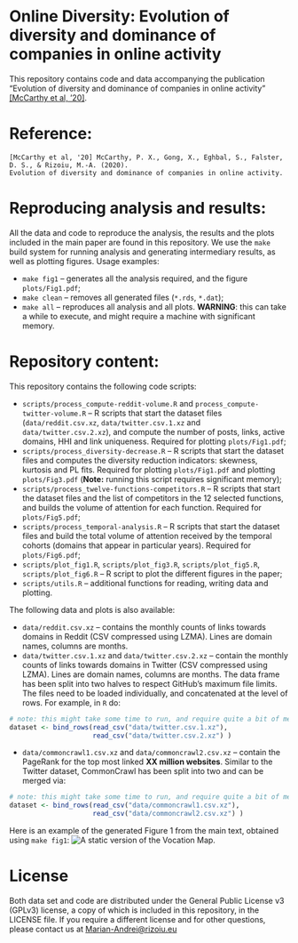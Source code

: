 Online Diversity: Evolution of diversity and dominance of companies in
online activity
================

This repository contains code and data accompanying the publication
“Evolution of diversity and dominance of companies in online activity”
[\[McCarthy et al,
    ’20\]]().

# Reference:

    [McCarthy et al, '20] McCarthy, P. X., Gong, X., Eghbal, S., Falster, D. S., & Rizoiu, M.-A. (2020). 
    Evolution of diversity and dominance of companies in online activity.

# Reproducing analysis and results:

All the data and code to reproduce the analysis, the results and the
plots included in the main paper are found in this repository. We use
the `make` build system for running analysis and generating intermediary
results, as well as plotting figures. Usage examples:

  - `make fig1` – generates all the analysis required, and the figure
    `plots/Fig1.pdf`;
  - `make clean` – removes all generated files (`*.rds`, `*.dat`);
  - `make all` – reproduces all analysis and all plots. **WARNING**:
    this can take a while to execute, and might require a machine with
    significant memory.

# Repository content:

This repository contains the following code scripts:

  - `scripts/process_compute-reddit-volume.R` and
    `process_compute-twitter-volume.R` – R scripts that start the
    dataset files (`data/reddit.csv.xz`, `data/twitter.csv.1.xz` and
    `data/twitter.csv.2.xz`), and compute the number of posts, links,
    active domains, HHI and link uniqueness. Required for plotting
    `plots/Fig1.pdf`;
  - `scripts/process_diversity-decrease.R` – R scripts that start the
    dataset files and computes the diversity reduction indicators:
    skewness, kurtosis and PL fits. Required for plotting
    `plots/Fig1.pdf` and plotting `plots/Fig3.pdf` (**Note:** running
    this script requires significant memory);
  - `scripts/process_twelve-functions-competitors.R` – R scripts that
    start the dataset files and the list of competitors in the 12
    selected functions, and builds the volume of attention for each
    function. Required for `plots/Fig5.pdf`;
  - `scripts/process_temporal-analysis.R` – R scripts that start the
    dataset files and build the total volume of attention received by
    the temporal cohorts (domains that appear in particular years).
    Required for `plots/Fig6.pdf`;
  - `scripts/plot_fig1.R`, `scripts/plot_fig3.R`, `scripts/plot_fig5.R`,
    `scripts/plot_fig6.R` – R script to plot the different figures in
    the paper;
  - `scripts/utils.R` – additional functions for reading, writing data
    and plotting.

The following data and plots is also available:

  - `data/reddit.csv.xz` – contains the monthly counts of links towards
    domains in Reddit (CSV compressed using LZMA). Lines are domain
    names, columns are months.
  - `data/twitter.csv.1.xz` and `data/twitter.csv.2.xz` – contain the
    monthly counts of links towards domains in Twitter (CSV compressed
    using LZMA). Lines are domain names, columns are months. The data
    frame has been split into two halves to respect GitHub’s maximum
    file limits. The files need to be loaded individually, and
    concatenated at the level of rows. For example, in `R`
do:

<!-- end list -->

``` r
# note: this might take some time to run, and require quite a bit of memory
dataset <- bind_rows(read_csv("data/twitter.csv.1.xz"),
                     read_csv("data/twitter.csv.2.xz") )
```

  - `data/commoncrawl1.csv.xz` and `data/commoncrawl2.csv.xz` – contain
    the PageRank for the top most linked **XX million websites**.
    Similar to the Twitter dataset, CommonCrawl has been split into two
    and can be merged
via:

<!-- end list -->

``` r
# note: this might take some time to run, and require quite a bit of memory
dataset <- bind_rows(read_csv("data/commoncrawl1.csv.xz"),
                     read_csv("data/commoncrawl2.csv.xz") )
```

<!-- * `plots/vocation-map-static.pdf` -- a static version of the Vocation Map.  -->

<!-- * `plots/vocation-map-interactive.html` -- the interactive version of the Vocation Map. Also available at http://bit.ly/vocation-map-interactive . -->

<!-- * `plots/confusion-heatmap-dendogram.pdf` -- the confusion map for the XGBoost classifier (based on `data/prediction-results/*`) -->

Here is an example of the generated Figure 1 from the main text,
obtained using `make fig1`: ![A static version of the Vocation
Map.](plots/Fig1.png)
<!-- ![Confusion map showing that even when the prediction is wrong, it is still pretty good.](plots/confusion-heatmap-dendogram.png) -->

<!-- Additional data file: -->

<!-- === -->

<!-- The following files cannot be publicly shared due to the Twitter's and IBM Watson's Terms of Service. -->

<!-- However, these files could be provided privately upon request, requests are evaluated at a case-by-case basis. -->

<!-- * `data/all_users_data.csv.xz` -- contains the psychological profiles of all 128,278 users in our study; -->

<!-- * `data/10_professions_data.csv.xz` -- contains the Big5 and the personal values (10 features) for 38,073 users in the occupation prediction part of the paper; -->

<!-- * `data/10_professions_data_big5.csv.xz` -- contains solely the Big5 traits for the 38,073 users above (useful for the ablation study); -->

<!-- * `data/10_professions_data_values.csv.xz` -- contains solely the personal values for the 38,073 users above (useful for the ablation study). -->

# License

Both data set and code are distributed under the General Public License
v3 (GPLv3) license, a copy of which is included in this repository, in
the LICENSE file. If you require a different license and for other
questions, please contact us at <Marian-Andrei@rizoiu.eu>

